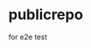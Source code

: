 # publicrepo
for e2e test





























































































































































































































































































































































































































































































































































































































































































































































































































































































































































































































































































































































































































































































































































































































































































































































































































































































































































































































































































































































































































































































































































































































































































































































































































































































































































































































































































































































































































































































































































































































































































































































































































































































